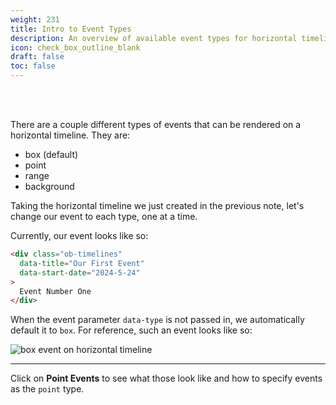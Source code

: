 ```yaml
---
weight: 231
title: Intro to Event Types
description: An overview of available event types for horizontal timelines and a closer look at the box type.
icon: check_box_outline_blank
draft: false
toc: false
---
```


<br></br>

There are a couple different types of events that can be rendered on a horizontal timeline. They are:
- box (default)
- point
- range
- background


Taking the horizontal timeline we just created in the previous note, let's change our event to each type, one at a time.

Currently, our event looks like so:

```html
<div class="ob-timelines"
  data-title="Our First Event"
  data-start-date="2024-5-24"
>
  Event Number One
</div>
```

When the event parameter `data-type` is not passed in, we automatically default it to `box`. For reference, such an event looks like so:

![box event on horizontal timeline](/images/guides/simple_horizontal/timeline.png)

---

Click on **Point Events** to see what those look like and how to specify events as the `point` type.
